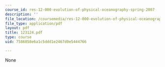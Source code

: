 ```yaml
---
course_id: res-12-000-evolution-of-physical-oceanography-spring-2007
description: ''
file_location: /coursemedia/res-12-000-evolution-of-physical-oceanography-spring-2007/7586858e6a1c5ddd1e2467d0e5444766_123124.pdf
file_type: application/pdf
layout: pdf
title: 123124.pdf
type: course
uid: 7586858e6a1c5ddd1e2467d0e5444766

---
```

None